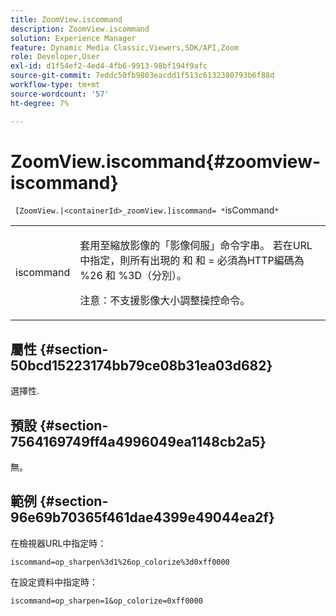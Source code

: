 ```yaml
---
title: ZoomView.iscommand
description: ZoomView.iscommand
solution: Experience Manager
feature: Dynamic Media Classic,Viewers,SDK/API,Zoom
role: Developer,User
exl-id: d1f54ef2-4ed4-4fb6-9913-98bf194f9afc
source-git-commit: 7eddc50fb9803eacdd1f513c6132380793b6f88d
workflow-type: tm+mt
source-wordcount: '57'
ht-degree: 7%

---
```


# ZoomView.iscommand{#zoomview-iscommand}

` [ZoomView.|<containerId>_zoomView.]iscommand= *`isCommand`*`

<table id="table_06B5F795889E402FB6BCEA4D882E1422"> 
 <tbody> 
  <tr> 
   <td colname="col1"> <p> <span class="codeph"> <span class="varname"> iscommand</span> </span> </p> </td> 
   <td colname="col2"> <p> 套用至縮放影像的「影像伺服」命令字串。 若在URL中指定，則所有出現的 <span class="codeph"> 和</span> 和 <span class="codeph"> =</span> 必須為HTTP編碼為 <span class="codeph"> %26</span> 和 <span class="codeph"> %3D</span>（分別）。 </p> <p> <p>注意：不支援影像大小調整操控命令。 </p> </p> </td> 
  </tr> 
 </tbody> 
</table>

## 屬性 {#section-50bcd15223174bb79ce08b31ea03d682}

選擇性.

## 預設 {#section-7564169749ff4a4996049ea1148cb2a5}

無。

## 範例 {#section-96e69b70365f461dae4399e49044ea2f}

在檢視器URL中指定時：

`iscommand=op_sharpen%3d1%26op_colorize%3d0xff0000`

在設定資料中指定時：

`iscommand=op_sharpen=1&op_colorize=0xff0000`
